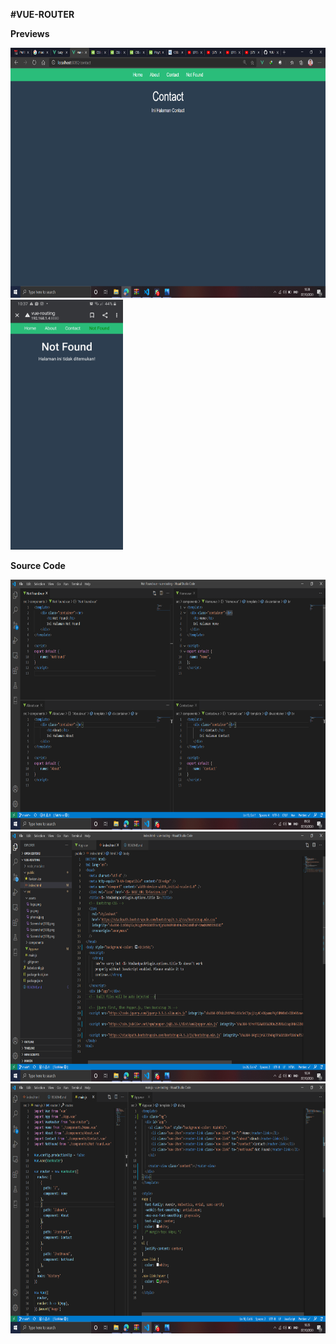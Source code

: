 **#VUE-ROUTER**

**Previews**

<img src="./src/assets/pc.png" height="400px">     <img src="./src/assets/phone.jpeg" height="400px">


**Source Code**

<img src="./src/assets/Screenshot(136).png" height="400px">

<img src="./src/assets/Screenshot(140).png" height="400px">

<img src="./src/assets/Screenshot(141).png" height="400px">
